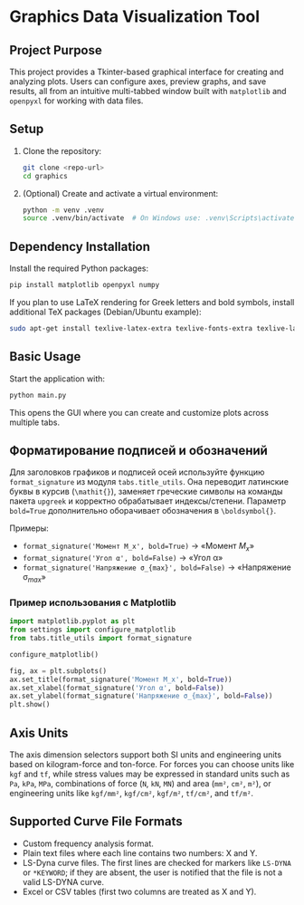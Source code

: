 # Graphics Data Visualization Tool

## Project Purpose
This project provides a Tkinter-based graphical interface for creating and analyzing plots. Users can configure axes, preview graphs, and save results, all from an intuitive multi-tabbed window built with `matplotlib` and `openpyxl` for working with data files.

## Setup
1. Clone the repository:
   ```bash
   git clone <repo-url>
   cd graphics
   ```
2. (Optional) Create and activate a virtual environment:
   ```bash
   python -m venv .venv
   source .venv/bin/activate  # On Windows use: .venv\Scripts\activate
   ```

## Dependency Installation
Install the required Python packages:
```bash
pip install matplotlib openpyxl numpy
```

If you plan to use LaTeX rendering for Greek letters and bold symbols,
install additional TeX packages (Debian/Ubuntu example):

```bash
sudo apt-get install texlive-latex-extra texlive-fonts-extra texlive-lang-cyrillic
```

## Basic Usage
Start the application with:
```bash
python main.py
```
This opens the GUI where you can create and customize plots across multiple tabs.

## Форматирование подписей и обозначений

Для заголовков графиков и подписей осей используйте функцию
`format_signature` из модуля `tabs.title_utils`. Она переводит латинские
буквы в курсив (`\mathit{}`), заменяет греческие символы на команды
пакета `upgreek` и корректно обрабатывает индексы/степени. Параметр
`bold=True` дополнительно оборачивает обозначения в `\boldsymbol{}`.

Примеры:

- `format_signature('Момент M_x', bold=True)` → «Момент
  $\boldsymbol{\mathit{M}_{\mathit{x}}}$»
- `format_signature('Угол α', bold=False)` → «Угол $\upalpha$»
- `format_signature('Напряжение σ_{max}', bold=False)` → «Напряжение
  $\upsigma_{\mathit{max}}$»

### Пример использования с Matplotlib

```python
import matplotlib.pyplot as plt
from settings import configure_matplotlib
from tabs.title_utils import format_signature

configure_matplotlib()

fig, ax = plt.subplots()
ax.set_title(format_signature('Момент M_x', bold=True))
ax.set_xlabel(format_signature('Угол α', bold=False))
ax.set_ylabel(format_signature('Напряжение σ_{max}', bold=False))
plt.show()
```

## Axis Units
The axis dimension selectors support both SI units and engineering units based on kilogram-force and ton-force. For forces you can choose units like `kgf` and `tf`, while stress values may be expressed in standard units such as `Pa`, `kPa`, `MPa`, combinations of force (`N`, `kN`, `MN`) and area (`mm²`, `cm²`, `m²`), or engineering units like `kgf/mm²`, `kgf/cm²`, `kgf/m²`, `tf/cm²`, and `tf/m²`.

## Supported Curve File Formats
- Custom frequency analysis format.
- Plain text files where each line contains two numbers: X and Y.
- LS-Dyna curve files. The first lines are checked for markers like
  `LS-DYNA` or `*KEYWORD`; if they are absent, the user is notified that
  the file is not a valid LS-DYNA curve.
- Excel or CSV tables (first two columns are treated as X and Y).
